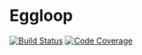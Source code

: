 # Eggloop
[![Build Status](https://travis-ci.org/eggloop/eggloop.svg?branch=master)](https://travis-ci.org/eggloop/eggloop)
[![Code Coverage](https://img.shields.io/codecov/c/github/eggloop/eggloop/master.svg?token=fe4454f69cad4db597dd32fb38a383ac)](https://codecov.io/gh/eggloop/eggloop)
